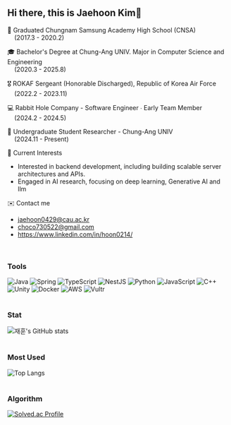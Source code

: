 ## Hi there, this is Jaehoon Kim👋

🏫 Graduated Chungnam Samsung Academy High School (CNSA)  
    (2017.3 - 2020.2)

🎓 Bachelor's Degree at Chung-Ang UNIV. Major in Computer Science and Engineering  
    (2020.3 - 2025.8)  

🎖️ ROKAF Sergeant (Honorable Discharged), Republic of Korea Air Force  
    (2022.2 - 2023.11)  

💻 Rabbit Hole Company - Software Engineer ∙ Early Team Member  
    (2024.2 - 2024.5)  

🔬 Undergraduate Student Researcher - Chung-Ang UNIV  
    (2024.11 - Present)  

🌟 Current Interests  
   - Interested in backend development, including building scalable server architectures and APIs.
   - Engaged in AI research, focusing on deep learning, Generative AI and llm  
     
✉️ Contact me
   - jaehoon0429@cau.ac.kr
   - choco730522@gmail.com
   - https://www.linkedin.com/in/hoon0214/
<br>

### Tools  
![Java](https://img.shields.io/badge/Java-FF7800?style=for-the-badge&logo=Java&logoColor=white)
![Spring](https://img.shields.io/badge/Spring-6DB33F?style=for-the-badge&logo=spring&logoColor=white)
![TypeScript](https://img.shields.io/badge/TypeScript-3178C6?style=for-the-badge&logo=TypeScript&logoColor=white)
![NestJS](https://img.shields.io/badge/nestjs-E0234E?style=for-the-badge&logo=nestjs&logoColor=white)
![Python](https://img.shields.io/badge/Python-3776AB?style=for-the-badge&logo=Python&logoColor=white)
![JavaScript](https://img.shields.io/badge/Javascript-F7DF1E?style=for-the-badge&logo=Javascript&logoColor=white)
![C++](https://img.shields.io/badge/C++-00599C?style=for-the-badge&logo=C++&logoColor=white)
![Unity](https://img.shields.io/badge/Unity-000000?style=for-the-badge&logo=Unity&logoColor=white)
![Docker](https://img.shields.io/badge/Docker-2496ED?style=for-the-badge&logo=Docker&logoColor=white)
![AWS](https://img.shields.io/badge/AWS-232F3E?style=for-the-badge&logo=Amazon-AWS&logoColor=white)
![Vultr](https://img.shields.io/badge/Vultr-007BFC?style=for-the-badge&logo=vultr&logoColor=white)
<br><br>

### Stat
![재훈's GitHub stats](https://github-readme-stats.vercel.app/api?username=JHoon0214&show_icons=true&theme=highcontrast)
<br/><br/>

### Most Used
![Top Langs](https://github-readme-stats.vercel.app/api/top-langs/?username=JHoon0214&layout=compact&theme=highcontrast)
<br/><br/>

### Algorithm
[![Solved.ac Profile](http://mazassumnida.wtf/api/v2/generate_badge?boj=jaehoon0429)](https://solved.ac/jaehoon0429/)
